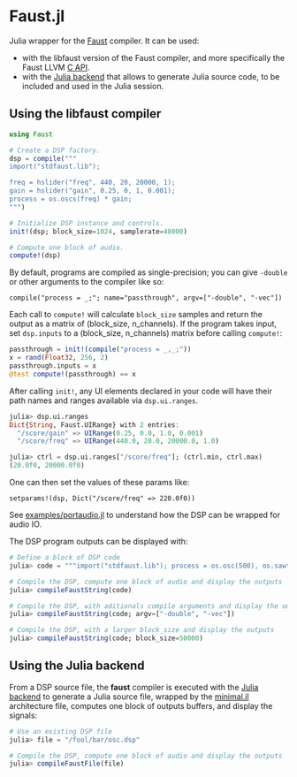 # Faust.jl

Julia wrapper for the [Faust](https://faust.grame.fr/) compiler. It can be used:

- with the libfaust version of the Faust compiler, and more specifically the Faust LLVM [C API](https://github.com/grame-cncm/faust/blob/master-dev/architecture/faust/dsp/llvm-c-dsp.h).
- with the [Julia backend](https://github.com/grame-cncm/faust/tree/master-dev/compiler/generator/julia) that allows to generate Julia source code, to be included and used in the Julia session.

## Using the libfaust compiler

```julia
using Faust

# Create a DSP factory.
dsp = compile("""
import("stdfaust.lib");

freq = hslider("freq", 440, 20, 20000, 1);
gain = hslider("gain", 0.25, 0, 1, 0.001);
process = os.oscs(freq) * gain;
""")

# Initialize DSP instance and controls.
init!(dsp; block_size=1024, samplerate=48000)

# Compute one block of audio.
compute!(dsp)
```

By default, programs are compiled as single-precision; you can give `-double` or
other arguments to the compiler like so:

```
compile("process = _;"; name="passthrough", argv=["-double", "-vec"])
```

Each call to `compute!` will calculate `block_size` samples and return the
output as a matrix of (block_size, n_channels). If the program takes input,
set `dsp.inputs` to a (block_size, n_channels) matrix before calling `compute!`:

```julia
passthrough = init!(compile("process = _,_;"))
x = rand(Float32, 256, 2)
passthrough.inputs = x
@test compute!(passthrough) == x
```

After calling `init!`, any UI elements declared in your code will have their
path names and ranges available via `dsp.ui.ranges`.

```julia
julia> dsp.ui.ranges
Dict{String, Faust.UIRange} with 2 entries:
  "/score/gain" => UIRange(0.25, 0.0, 1.0, 0.001)
  "/score/freq" => UIRange(440.0, 20.0, 20000.0, 1.0)

julia> ctrl = dsp.ui.ranges["/score/freq"]; (ctrl.min, ctrl.max)
(20.0f0, 20000.0f0)
```

One can then set the values of these params like:

```
setparams!(dsp, Dict("/score/freq" => 220.0f0))
```

See [examples/portaudio.jl](examples/portaudio.jl) to understand how the DSP can
be wrapped for audio IO.

The DSP program outputs can be displayed with: 

```julia
# Define a block of DSP code
julia> code = """import("stdfaust.lib"); process = os.osc(500), os.sawtooth(1000);"""

# Compile the DSP, compute one block of audio and display the outputs
julia> compileFaustString(code)

# Compile the DSP, with aditionals compile arguments and display the outputs
julia> compileFaustString(code; argv=["-double", "-vec"])

# Compile the DSP, with a larger block_size and display the outputs
julia> compileFaustString(code; block_size=50000)
```

## Using the Julia backend

From a DSP source file, the **faust** compiler is executed with the [Julia backend](https://github.com/grame-cncm/faust/tree/master-dev/compiler/generator/julia) to generate a Julia source file, wrapped by the [minimal.jl](https://github.com/sletz/Faust.jl/blob/main/src/minimal.jl) architecture file, computes one block of outputs buffers, and display the signals:

```julia
# Use an existing DSP file
julia> file = "/fool/bar/osc.dsp"

# Compile the DSP, compute one block of audio and display the outputs
julia> compileFaustFile(file)

```
